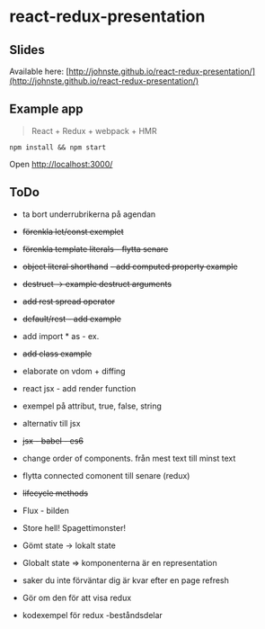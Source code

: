 # react-redux-presentation

## Slides
Available here: [http://johnste.github.io/react-redux-presentation/](http://johnste.github.io/react-redux-presentation/)

## Example app
> React + Redux + webpack + HMR

```shell
npm install && npm start
```
Open [http://localhost:3000/](http://localhost:3000/)

## ToDo

* ta bort underrubrikerna på agendan
* ~~förenkla let/const exemplet~~
* ~~förenkla template literals - flytta senare~~
* ~~object literal shorthand~~
  ~~- add computed property example~~
* ~~destruct -> example destruct arguments~~
* ~~add rest spread operator~~
* ~~default/rest - add example~~
* add import * as - ex.
* ~~add class example~~

* elaborate on vdom + diffing

* react jsx - add render function
* exempel på attribut, true, false, string
* alternativ till jsx
* ~~jsx - babel - es6~~

* change order of components. från mest text till minst text
* flytta connected comonent till senare (redux)
* ~~lifecycle methods~~

* Flux - bilden
* Store hell! Spagettimonster!
* Gömt state -> lokalt state
* Globalt state => komponenterna är en representation
* saker du inte förväntar dig är kvar efter en page refresh
* Gör om den för att visa redux

* kodexempel för redux -beståndsdelar

